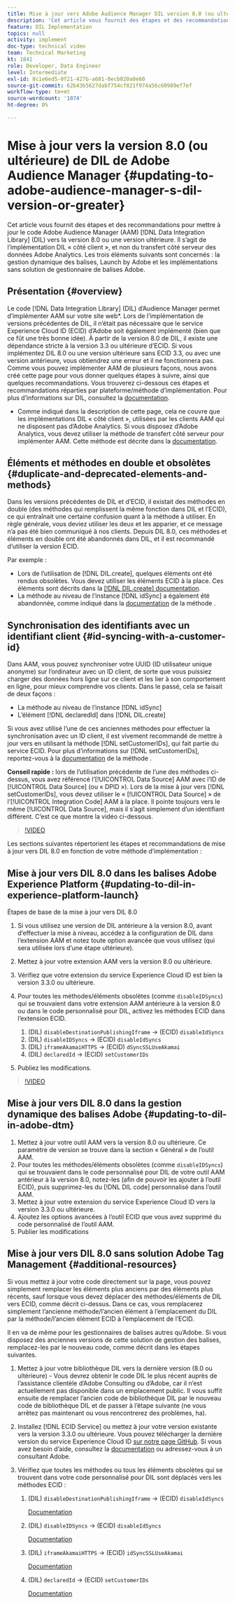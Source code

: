 ```yaml
---
title: Mise à jour vers Adobe Audience Manager DIL version 8.0 (ou ultérieure)
description: 'Cet article vous fournit des étapes et des recommandations pour mettre à jour le code Adobe Audience Manager (AAM) Data Integration Library (DIL) vers la version 8.0 ou une version ultérieure. Il s’agit de l’implémentation DIL « côté client », et non du transfert côté serveur des données Adobe Analytics. Les trois éléments suivants sont concernés : la gestion dynamique des balises, Launch by Adobe et les implémentations sans solution de gestionnaire de balises Adobe.'
feature: DIL Implementation
topics: null
activity: implement
doc-type: technical video
team: Technical Marketing
kt: 1841
role: Developer, Data Engineer
level: Intermediate
exl-id: 8c1e6ed5-0f21-427b-a681-0ecb020a0e60
source-git-commit: 62b43b5627dabf754cf821f974a56c60989ef7ef
workflow-type: tm+mt
source-wordcount: '1074'
ht-degree: 0%

---
```


# Mise à jour vers la version 8.0 (ou ultérieure) de DIL de Adobe Audience Manager {#updating-to-adobe-audience-manager-s-dil-version-or-greater}

Cet article vous fournit des étapes et des recommandations pour mettre à jour le code Adobe Audience Manager (AAM) [!DNL Data Integration Library] (DIL) vers la version 8.0 ou une version ultérieure. Il s’agit de l’implémentation DIL « côté client », et non du transfert côté serveur des données Adobe Analytics. Les trois éléments suivants sont concernés : la gestion dynamique des balises, Launch by Adobe et les implémentations sans solution de gestionnaire de balises Adobe.

## Présentation {#overview}

Le code [!DNL Data Integration Library] (DIL) d’Audience Manager permet d’implémenter AAM sur votre site web*. Lors de l’implémentation de versions précédentes de DIL, il n’était pas nécessaire que le service Experience Cloud ID (ECID) d’Adobe soit également implémenté (bien que ce fût une très bonne idée). À partir de la version 8.0 de DIL, il existe une dépendance stricte à la version 3.3 ou ultérieure d’ECID. Si vous implémentez DIL 8.0 ou une version ultérieure sans ECID 3.3, ou avec une version antérieure, vous obtiendrez une erreur et il ne fonctionnera pas. Comme vous pouvez implémenter AAM de plusieurs façons, nous avons créé cette page pour vous donner quelques étapes à suivre, ainsi que quelques recommandations. Vous trouverez ci-dessous ces étapes et recommandations réparties par plateforme/méthode d’implémentation. Pour plus d’informations sur DIL, consultez la [documentation](https://experienceleague.adobe.com/docs/audience-manager/user-guide/dil-api/dil-overview.html?lang=fr).

* Comme indiqué dans la description de cette page, cela ne couvre que les implémentations DIL « côté client », utilisées par les clients AAM qui ne disposent pas d’Adobe Analytics. Si vous disposez d’Adobe Analytics, vous devez utiliser la méthode de transfert côté serveur pour implémenter AAM. Cette méthode est décrite dans la [documentation](https://experienceleague.adobe.com/docs/analytics/admin/admin-tools/server-side-forwarding/ssf.html?lang=fr).

## Éléments et méthodes en double et obsolètes {#duplicate-and-deprecated-elements-and-methods}

Dans les versions précédentes de DIL et d’ECID, il existait des méthodes en double (des méthodes qui remplissent la même fonction dans DIL et l’ECID), ce qui entraînait une certaine confusion quant à la méthode à utiliser. En règle générale, vous deviez utiliser les deux et les apparier, et ce message n’a pas été bien communiqué à nos clients. Depuis DIL 8.0, ces méthodes et éléments en double ont été abandonnés dans DIL, et il est recommandé d’utiliser la version ECID.

Par exemple :

* Lors de l’utilisation de [!DNL DIL.create], quelques éléments ont été rendus obsolètes. Vous devez utiliser les éléments ECID à la place. Ces éléments sont décrits dans la [[!DNL DIL.create] documentation](https://experienceleague.adobe.com/docs/audience-manager/user-guide/dil-api/class-level-dil-methods/dil-create.html?lang=fr).
* La méthode au niveau de l’instance [!DNL idSync] a également été abandonnée, comme indiqué dans la [documentation](https://experienceleague.adobe.com/docs/audience-manager/user-guide/dil-api/dil-instance-methods.html?lang=fr) de la méthode .

## Synchronisation des identifiants avec un identifiant client {#id-syncing-with-a-customer-id}

Dans AAM, vous pouvez synchroniser votre UUID (ID utilisateur unique anonyme) sur l’ordinateur avec un ID client, de sorte que vous puissiez charger des données hors ligne sur ce client et les lier à son comportement en ligne, pour mieux comprendre vos clients. Dans le passé, cela se faisait de deux façons :

* La méthode au niveau de l’instance [!DNL idSync]
* L’élément [!DNL declaredId] dans [!DNL DIL.create]

Si vous avez utilisé l’une de ces anciennes méthodes pour effectuer la synchronisation avec un ID client, il est vivement recommandé de mettre à jour vers en utilisant la méthode [!DNL setCustomerIDs], qui fait partie du service ECID. Pour plus d’informations sur [!DNL setCustomerIDs], reportez-vous à la [documentation](https://experienceleague.adobe.com/docs/id-service/using/id-service-api/methods/setcustomerids.html?lang=fr) de la méthode .

**Conseil rapide :** lors de l’utilisation précédente de l’une des méthodes ci-dessus, vous avez référencé l’[!UICONTROL Data Source] AAM avec l’ID de [!UICONTROL Data Source] (ou « DPID »). Lors de la mise à jour vers [!DNL setCustomerIDs], vous devez utiliser le « [!UICONTROL Data Source] » de l’[!UICONTROL Integration Code] AAM à la place. Il pointe toujours vers le même [!UICONTROL Data Source], mais il s’agit simplement d’un identifiant différent. C’est ce que montre la vidéo ci-dessous.

>[!VIDEO](https://video.tv.adobe.com/v/33868/?quality=12&captions=fre_fr)

Les sections suivantes répertorient les étapes et recommandations de mise à jour vers DIL 8.0 en fonction de votre méthode d’implémentation :

## Mise à jour vers DIL 8.0 dans les balises Adobe Experience Platform {#updating-to-dil-in-experience-platform-launch}

Étapes de base de la mise à jour vers DIL 8.0

1. Si vous utilisez une version de DIL antérieure à la version 8.0, avant d’effectuer la mise à niveau, accédez à la configuration de DIL dans l’extension AAM et notez toute option avancée que vous utilisez (qui sera utilisée lors d’une étape ultérieure).
1. Mettez à jour votre extension AAM vers la version 8.0 ou ultérieure.
1. Vérifiez que votre extension du service Experience Cloud ID est bien la version 3.3.0 ou ultérieure.
1. Pour toutes les méthodes/éléments obsolètes (comme `disableIDSyncs`) qui se trouvaient dans votre extension AAM antérieure à la version 8.0 ou dans le code personnalisé pour DIL, activez les méthodes ECID dans l’extension ECID.

   1. (DIL) `disableDestinationPublishingIframe` -> (ECID) `disableIdSyncs`
   1. (DIL) `disableIDSyncs` -> (ECID) `disableIdSyncs`
   1. (DIL) `iframeAkamaiHTTPS` -> (ECID) `dSyncSSLUseAkamai`
   1. (DIL) `declaredId` -> (ECID) `setCustomerIDs`

1. Publiez les modifications.

>[!VIDEO](https://video.tv.adobe.com/v/33869/?quality=12&captions=fre_fr)

## Mise à jour vers DIL 8.0 dans la gestion dynamique des balises Adobe {#updating-to-dil-in-adobe-dtm}

1. Mettez à jour votre outil AAM vers la version 8.0 ou ultérieure. Ce paramètre de version se trouve dans la section « Général » de l’outil AAM.
1. Pour toutes les méthodes/éléments obsolètes (comme `disableIDSyncs`) qui se trouvaient dans le code personnalisé pour DIL de votre outil AAM antérieur à la version 8.0, notez-les (afin de pouvoir les ajouter à l’outil ECID), puis supprimez-les du [!DNL DIL code] personnalisé dans l’outil AAM.
1. Mettez à jour votre extension du service Experience Cloud ID vers la version 3.3.0 ou ultérieure.
1. Ajoutez les options avancées à l’outil ECID que vous avez supprimé du code personnalisé de l’outil AAM.
1. Publier les modifications

## Mise à jour vers DIL 8.0 sans solution Adobe Tag Management {#additional-resources}

Si vous mettez à jour votre code directement sur la page, vous pouvez simplement remplacer les éléments plus anciens par des éléments plus récents, sauf lorsque vous devez déplacer des méthodes/éléments de DIL vers ECID, comme décrit ci-dessus. Dans ce cas, vous remplacerez simplement l’ancienne méthode/l’ancien élément à l’emplacement du DIL par la méthode/l’ancien élément ECID à l’emplacement de l’ECID.

Il en va de même pour les gestionnaires de balises autres qu’Adobe. Si vous disposez des anciennes versions de cette solution de gestion des balises, remplacez-les par le nouveau code, comme décrit dans les étapes suivantes.

1. Mettez à jour votre bibliothèque DIL vers la dernière version (8.0 ou ultérieure) - Vous devrez obtenir le code DIL le plus récent auprès de l’assistance clientèle d’Adobe Consulting ou d’Adobe, car il n’est actuellement pas disponible dans un emplacement public. Il vous suffit ensuite de remplacer l’ancien code de bibliothèque DIL par le nouveau code de bibliothèque DIL et de passer à l’étape suivante (ne vous arrêtez pas maintenant ou vous rencontrerez des problèmes, ha).
1. Installez [!DNL ECID Service] ou mettez à jour votre version existante vers la version 3.3.0 ou ultérieure. Vous pouvez télécharger la dernière version du service Experience Cloud ID [sur notre page GitHub](https://github.com/Adobe-Marketing-Cloud/id-service/releases). Si vous avez besoin d’aide, consultez la [documentation](https://experienceleague.adobe.com/docs/id-service/using/home.html?lang=fr) ou adressez-vous à un consultant Adobe.

1. Vérifiez que toutes les méthodes ou tous les éléments obsolètes qui se trouvent dans votre code personnalisé pour DIL sont déplacés vers les méthodes ECID :

   1. (DIL) `disableDestinationPublishingIframe` -> (ECID) `disableIdSyncs`

      [Documentation](https://experienceleague.adobe.com/docs/id-service/using/id-service-api/configurations/disableidsync.html?lang=fr)

   1. (DIL) `disableIDSyncs` -> (ECID) `disableIdSyncs`

      [Documentation](https://experienceleague.adobe.com/docs/id-service/using/id-service-api/configurations/disableidsync.html?lang=fr)

   1. (DIL) `iframeAkamaiHTTPS` -> (ECID) `idSyncSSLUseAkamai`

      [Documentation](https://experienceleague.adobe.com/docs/audience-manager/user-guide/dil-api/class-level-dil-methods/dil-create.html?lang=fr)

   1. (DIL) `declaredId` -> (ECID) `setCustomerIDs`

      [Documentation](https://experienceleague.adobe.com/docs/id-service/using/id-service-api/methods/setcustomerids.html?lang=fr)
